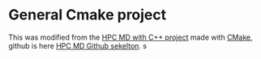 # General Cmake project 

This was modified from the [HPC MD
with C++
project](https://imtek-simulation.github.io/MolecularDynamics/_project/general_remarks.html) made 
with 
 [CMake](https://cmake.org/), github is here [HPC MD Github sekelton](https://github.com/IMTEK-Simulation/cmake-skeleton).
s